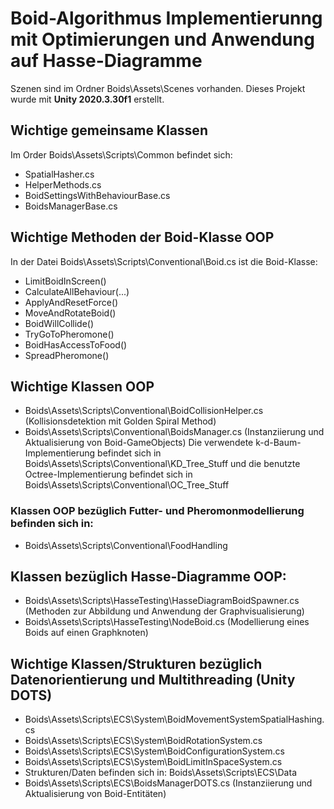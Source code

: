 # Boid-Algorithmus Implementierunng mit Optimierungen und Anwendung auf Hasse-Diagramme
Szenen sind im Ordner Boids\Assets\Scenes vorhanden. Dieses Projekt wurde mit **Unity 2020.3.30f1** erstellt.

## Wichtige gemeinsame Klassen
Im Order Boids\Assets\Scripts\Common befindet sich:
- SpatialHasher.cs
- HelperMethods.cs
- BoidSettingsWithBehaviourBase.cs
- BoidsManagerBase.cs


## Wichtige Methoden der Boid-Klasse OOP
In der Datei Boids\Assets\Scripts\Conventional\Boid.cs ist die Boid-Klasse:
- LimitBoidInScreen()
- CalculateAllBehaviour(...)
- ApplyAndResetForce()
- MoveAndRotateBoid()
- BoidWillCollide()
- TryGoToPheromone()
- BoidHasAccessToFood()
- SpreadPheromone()


## Wichtige Klassen OOP
- Boids\Assets\Scripts\Conventional\BoidCollisionHelper.cs (Kollisionsdetektion mit Golden Spiral Method)
- Boids\Assets\Scripts\Conventional\BoidsManager.cs (Instanziierung und Aktualisierung von Boid-GameObjects)
Die verwendete k-d-Baum-Implementierung befindet sich in Boids\Assets\Scripts\Conventional\KD_Tree_Stuff und die benutzte Octree-Implementierung befindet sich in Boids\Assets\Scripts\Conventional\OC_Tree_Stuff
### Klassen OOP bezüglich Futter- und Pheromonmodellierung befinden sich in:
- Boids\Assets\Scripts\Conventional\FoodHandling

## Klassen bezüglich Hasse-Diagramme OOP:
- Boids\Assets\Scripts\HasseTesting\HasseDiagramBoidSpawner.cs (Methoden zur Abbildung und Anwendung der Graphvisualisierung)
- Boids\Assets\Scripts\HasseTesting\NodeBoid.cs (Modellierung eines Boids auf einen Graphknoten)

## Wichtige Klassen/Strukturen bezüglich Datenorientierung und Multithreading (Unity DOTS)
- Boids\Assets\Scripts\ECS\System\BoidMovementSystemSpatialHashing.cs
- Boids\Assets\Scripts\ECS\System\BoidRotationSystem.cs
- Boids\Assets\Scripts\ECS\System\BoidConfigurationSystem.cs
- Boids\Assets\Scripts\ECS\System\BoidLimitInSpaceSystem.cs
- Strukturen/Daten befinden sich in: Boids\Assets\Scripts\ECS\Data
- Boids\Assets\Scripts\ECS\BoidsManagerDOTS.cs (Instanziierung und Aktualisierung von Boid-Entitäten)